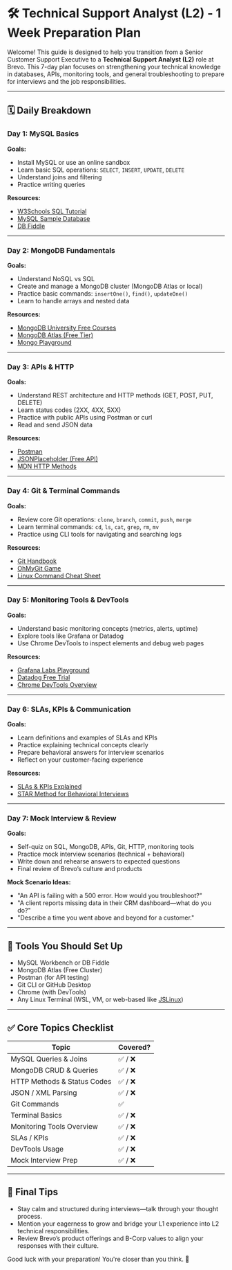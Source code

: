 # 🛠️ Technical Support Analyst (L2) - 1 Week Preparation Plan

Welcome! This guide is designed to help you transition from a Senior Customer Support Executive to a **Technical Support Analyst (L2)** role at Brevo. This 7-day plan focuses on strengthening your technical knowledge in databases, APIs, monitoring tools, and general troubleshooting to prepare for interviews and the job responsibilities.

---

## 🗓️ Daily Breakdown

### Day 1: MySQL Basics
**Goals:**
- Install MySQL or use an online sandbox
- Learn basic SQL operations: `SELECT`, `INSERT`, `UPDATE`, `DELETE`
- Understand joins and filtering
- Practice writing queries

**Resources:**
- [W3Schools SQL Tutorial](https://www.w3schools.com/sql/)
- [MySQL Sample Database](https://dev.mysql.com/doc/index-other.html)
- [DB Fiddle](https://www.db-fiddle.com/)

---

### Day 2: MongoDB Fundamentals
**Goals:**
- Understand NoSQL vs SQL
- Create and manage a MongoDB cluster (MongoDB Atlas or local)
- Practice basic commands: `insertOne()`, `find()`, `updateOne()`
- Learn to handle arrays and nested data

**Resources:**
- [MongoDB University Free Courses](https://university.mongodb.com/)
- [MongoDB Atlas (Free Tier)](https://www.mongodb.com/cloud/atlas)
- [Mongo Playground](https://mongoplayground.net/)

---

### Day 3: APIs & HTTP
**Goals:**
- Understand REST architecture and HTTP methods (GET, POST, PUT, DELETE)
- Learn status codes (2XX, 4XX, 5XX)
- Practice with public APIs using Postman or curl
- Read and send JSON data

**Resources:**
- [Postman](https://www.postman.com/)
- [JSONPlaceholder (Free API)](https://jsonplaceholder.typicode.com/)
- [MDN HTTP Methods](https://developer.mozilla.org/en-US/docs/Web/HTTP/Methods)

---

### Day 4: Git & Terminal Commands
**Goals:**
- Review core Git operations: `clone`, `branch`, `commit`, `push`, `merge`
- Learn terminal commands: `cd`, `ls`, `cat`, `grep`, `rm`, `mv`
- Practice using CLI tools for navigating and searching logs

**Resources:**
- [Git Handbook](https://guides.github.com/introduction/git-handbook/)
- [OhMyGit Game](https://ohmygit.org/)
- [Linux Command Cheat Sheet](https://cheatography.com/davechild/cheat-sheets/linux-command-line/)

---

### Day 5: Monitoring Tools & DevTools
**Goals:**
- Understand basic monitoring concepts (metrics, alerts, uptime)
- Explore tools like Grafana or Datadog
- Use Chrome DevTools to inspect elements and debug web pages

**Resources:**
- [Grafana Labs Playground](https://play.grafana.org/)
- [Datadog Free Trial](https://www.datadoghq.com/)
- [Chrome DevTools Overview](https://developer.chrome.com/docs/devtools/)

---

### Day 6: SLAs, KPIs & Communication
**Goals:**
- Learn definitions and examples of SLAs and KPIs
- Practice explaining technical concepts clearly
- Prepare behavioral answers for interview scenarios
- Reflect on your customer-facing experience

**Resources:**
- [SLAs & KPIs Explained](https://freshdesk.com/customer-support/kpi-and-sla-definitions-blog/)
- [STAR Method for Behavioral Interviews](https://www.indeed.com/career-advice/interviewing/star-interview-method)

---

### Day 7: Mock Interview & Review
**Goals:**
- Self-quiz on SQL, MongoDB, APIs, Git, HTTP, monitoring tools
- Practice mock interview scenarios (technical + behavioral)
- Write down and rehearse answers to expected questions
- Final review of Brevo’s culture and products

**Mock Scenario Ideas:**
- "An API is failing with a 500 error. How would you troubleshoot?"
- "A client reports missing data in their CRM dashboard—what do you do?"
- "Describe a time you went above and beyond for a customer."

---

## 🧰 Tools You Should Set Up

- MySQL Workbench or DB Fiddle
- MongoDB Atlas (Free Cluster)
- Postman (for API testing)
- Git CLI or GitHub Desktop
- Chrome (with DevTools)
- Any Linux Terminal (WSL, VM, or web-based like [JSLinux](https://bellard.org/jslinux/))

---

## ✅ Core Topics Checklist

| Topic                        | Covered? |
|-----------------------------|----------|
| MySQL Queries & Joins       | ✅ / ❌   |
| MongoDB CRUD & Queries      | ✅ / ❌   |
| HTTP Methods & Status Codes | ✅ / ❌   |
| JSON / XML Parsing          | ✅ / ❌   |
| Git Commands                | ✅   |
| Terminal Basics             | ✅ / ❌   |
| Monitoring Tools Overview   | ✅ / ❌   |
| SLAs / KPIs                 | ✅ / ❌   |
| DevTools Usage              | ✅ / ❌   |
| Mock Interview Prep         | ✅ / ❌   |

---

## 🎯 Final Tips

- Stay calm and structured during interviews—talk through your thought process.
- Mention your eagerness to grow and bridge your L1 experience into L2 technical responsibilities.
- Review Brevo’s product offerings and B-Corp values to align your responses with their culture.

Good luck with your preparation! You're closer than you think. 🚀
